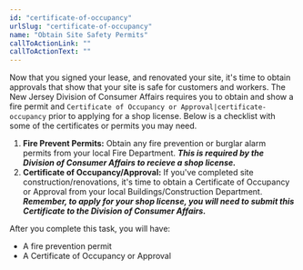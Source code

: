 ```yaml
---
id: "certificate-of-occupancy"
urlSlug: "certificate-of-occupancy"
name: "Obtain Site Safety Permits"
callToActionLink: ""
callToActionText: ""
---
```


Now that you signed your lease, and renovated your site, it's time to obtain approvals that show that your site is safe for customers and workers. The New Jersey Division of Consumer Affairs requires you to obtain and show a fire permit and `Certificate of Occupancy or Approval|certificate-occupancy` prior to applying for a shop license. Below is a checklist with some of the certificates or permits you may need.
      
1. **Fire Prevent Permits:** Obtain any fire prevention or burglar alarm permits from your local Fire Department. ***This is required by the Division of Consumer Affairs to recieve a shop license.***
2. **Certificate of Occupancy/Approval:** If you've completed site construction/renovations, it's time to obtain a Certificate of Occupancy or Approval from your local Buildings/Construction Department. ***Remember, to apply for your shop license, you will need to submit this Certificate to the Division of Consumer Affairs.***

After you complete this task, you will have:
- A fire prevention permit 
- A Certificate of Occupancy or Approval      
